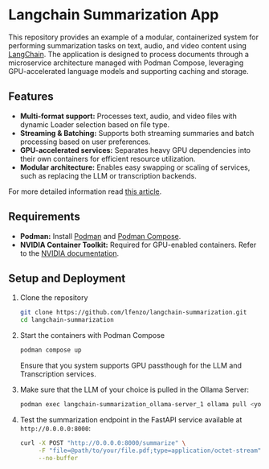 # Langchain Summarization App

This repository provides an example of a modular, containerized system for performing summarization
tasks on text, audio, and video content using [LangChain](https://github.com/langchain-ai/langchain).
The application is designed to process documents through a microservice architecture managed with
Podman Compose, leveraging GPU-accelerated language models and supporting caching and storage.

## Features

- **Multi-format support:** Processes text, audio, and video files with dynamic Loader selection based on file type.
- **Streaming & Batching:** Supports both streaming summaries and batch processing based on user preferences.
- **GPU-accelerated services:** Separates heavy GPU dependencies into their own containers for efficient resource utilization.
- **Modular architecture:** Enables easy swapping or scaling of services, such as replacing the LLM or transcription backends.

For more detailed information read [this article](https://lfenzo.github.io/projects/deep-learning/langchain-summarization-app/).

## Requirements

- **Podman:** Install [Podman](https://podman.io/) and [Podman Compose](https://github.com/containers/podman-compose).
- **NVIDIA Container Toolkit:** Required for GPU-enabled containers. Refer to the [NVIDIA documentation](https://docs.nvidia.com/datacenter/cloud-native/container-toolkit/latest/install-guide.html).

## Setup and Deployment

1) Clone the repository
    ```bash
    git clone https://github.com/lfenzo/langchain-summarization.git
    cd langchain-summarization
    ```

1) Start the containers with Podman Compose
    ```bash
    podman compose up 
    ```
    Ensure that you system supports GPU passthough for the LLM and Transcription services.

1) Make sure that the LLM of your choice is pulled in the Ollama Server:
    ```bash
    podman exec langchain-summarization_ollama-server_1 ollama pull <your_llm_here>
    ```

1) Test the summarization endpoint in the FastAPI service available at `http://0.0.0.0:8000`:
    ```bash
    curl -X POST "http://0.0.0.0:8000/summarize" \
         -F "file=@path/to/your/file.pdf;type=application/octet-stream" \
         --no-buffer
    ```
